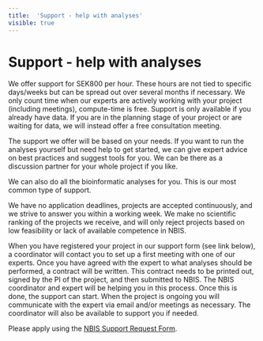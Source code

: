 ```yaml
---
title:  'Support - help with analyses'
visible: true
---
```

    

# Support - help with analyses

We offer support for SEK800 per hour. These hours are not tied to specific days/weeks but can be spread out over several months if necessary. We only count time when our experts are actively working with your project (including meetings), compute-time is free. Support is only available if you already have data. If you are in the planning stage of your project or are waiting for data, we will instead offer a free consultation meeting.

The support we offer will be based on your needs. If you want to run the analyses yourself but need help to get started, we can give expert advice on best practices and suggest tools for you. We can be there as a discussion partner for your whole project if you like.

We can also do all the bioinformatic analyses for you. This is our most common type of support.

We have no application deadlines, projects are accepted continuously, and we strive to answer you within a working week. We make no scientific ranking of the projects we receive, and will only reject projects based on low feasibility or lack of available competence in NBIS.

When you have registered your project in our support form (see link below), a coordinator will contact you to set up a first meeting with one of our experts. Once you have agreed with the expert to what analyses should be performed, a contract will be written. This contract needs to be printed out, signed by the PI of the project, and then submitted to NBIS. The NBIS coordinator and expert will be helping you in this process. Once this is done, the support can start. When the project is ongoing you will communicate with the expert via email and/or meetings as necessary. The coordinator will also be available to support you if needed.

Please apply using the [NBIS Support Request Form](</support/supportform/index.php?form=support>).
